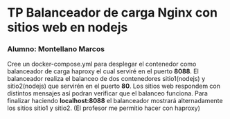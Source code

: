 # TP Balanceador de carga Nginx con sitios web en nodejs
### Alumno: Montellano Marcos
Cree un docker-compose.yml para desplegar el contenedor como balanceador de carga haproxy el cual serviré en el puerto **8088**. El balanceador realiza el balanceo de dos contenedores sitio1(nodejs) y sitio2(nodejs) que servirén en el puerto **80**.  Los sitios web respondem con distintos mensajes así podran verificar que el balanceo funciona.  Para finalizar haciendo **localhost:8088** el balanceador mostrará alternadamente los sitios sitio1 y sitio2. 
(El profesor me permitio hacer con haproxy)
